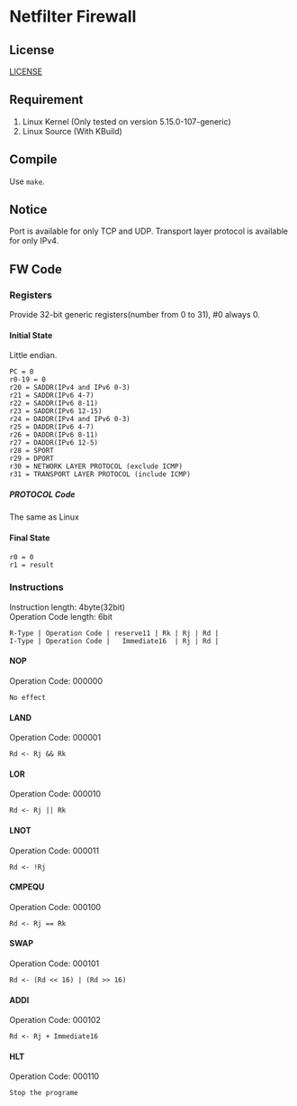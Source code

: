 # Netfilter Firewall
## License
[LICENSE](./LICENSE)
## Requirement
1. Linux Kernel (Only tested on version 5.15.0-107-generic)
2. Linux Source (With KBuild)
## Compile
Use `make`.
## Notice
Port is available for only TCP and UDP.
Transport layer protocol is available for only IPv4.
## FW Code
### Registers
Provide 32-bit generic registers(number from 0 to 31), #0 always 0.  
#### Initial State
Little endian.
```
PC = 0
r0-19 = 0
r20 = SADDR(IPv4 and IPv6 0-3)
r21 = SADDR(IPv6 4-7)
r22 = SADDR(IPv6 8-11)
r23 = SADDR(IPv6 12-15)
r24 = DADDR(IPv4 and IPv6 0-3)
r25 = DADDR(IPv6 4-7)
r26 = DADDR(IPv6 8-11)
r27 = DADDR(IPv6 12-5)
r28 = SPORT
r29 = DPORT
r30 = NETWORK LAYER PROTOCOL (exclude ICMP)
r31 = TRANSPORT LAYER PROTOCOL (include ICMP)
```
##### PROTOCOL Code
The same as Linux
#### Final State
```
r0 = 0
r1 = result
```
### Instructions
Instruction length: 4byte(32bit)  
Operation Code length: 6bit  
```
R-Type | Operation Code | reserve11 | Rk | Rj | Rd |
I-Type | Operation Code |   Immediate16  | Rj | Rd |
```
#### NOP
Operation Code: 000000
```
No effect
```
#### LAND
Operation Code: 000001
```
Rd <- Rj && Rk
```
#### LOR
Operation Code: 000010
```
Rd <- Rj || Rk
```
#### LNOT
Operation Code: 000011
```
Rd <- !Rj
```
#### CMPEQU
Operation Code: 000100
```
Rd <- Rj == Rk
```
#### SWAP
Operation Code: 000101
```
Rd <- (Rd << 16) | (Rd >> 16)
```
#### ADDI
Operation Code: 000102
```
Rd <- Rj + Immediate16
```
#### HLT
Operation Code: 000110
```
Stop the programe
```
